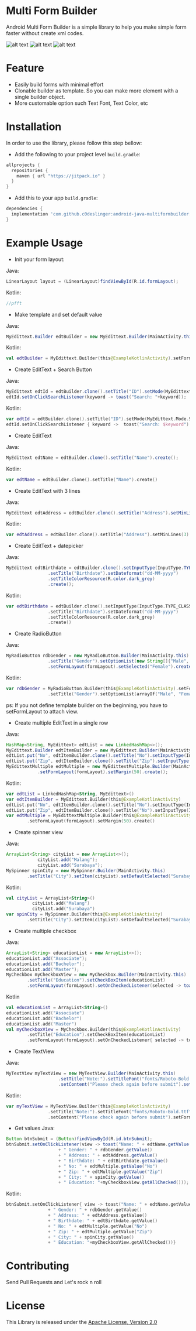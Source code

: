 # Multi Form Builder

Android Multi Form Builder is a simple library to help you make simple form faster without create xml codes.

![alt text](https://github.com/c0deslinger/android-java-multiformbuilder/blob/master/screenshots/Screen%20Shot%202019-05-22%20at%2015.43.56.png?raw=true)
![alt text](https://github.com/c0deslinger/android-java-multiformbuilder/blob/master/screenshots/Screen%20Shot%202019-05-22%20at%2015.44.12.png?raw=true)
![alt text](https://github.com/c0deslinger/android-java-multiformbuilder/blob/master/screenshots/Screen%20Shot%202019-05-22%20at%2016.16.21.png?raw=true)

# Feature
- Easily build forms with minimal effort
- Clonable builder as template. So you can make more element with a single builder object.
- More customable option such Text Font, Text Color, etc

# Installation
In order to use the library, please follow this step bellow:
- Add the following to your project level ```build.gradle```:
```gradle
allprojects {
  repositories {
    maven { url "https://jitpack.io" }
  }
}
```
- Add this to your app ```build.gradle```:
```gradle
dependencies {
  implementation 'com.github.c0deslinger:android-java-multiformbuilder:1.0.2'
}
```

# Example Usage 
- Init your form layout:

Java:
```java
LinearLayout layout = (LinearLayout)findViewById(R.id.formLayout);
```
Kotlin:
```kotlin
//pfft
```

-  Make template and set default value

Java:
```java
MyEdittext.Builder edtBuilder = new MyEdittext.Builder(MainActivity.this).setFormLayout(formLayout);
```
Kotlin:
```kotlin
val edtBuilder = MyEdittext.Builder(this@ExampleKotlinActivity).setFormLayout(formLayout)
```

- Create EditText + Search Button

Java:
```java
MyEdittext edtId = edtBuilder.clone().setTitle("ID").setMode(MyEdittext.Mode.SEARCH).create();
edtId.setOnClickSearchListener(keyword -> toast("Search: "+keyword));
```
Kotlin:
 ```kotlin
 var edtId = edtBuilder.clone().setTitle("ID").setMode(MyEdittext.Mode.SEARCH).create()
edtId.setOnClickSearchListener { keyword ->  toast("Search: $keyword") }
```

- Create EditText

Java:
```java
MyEdittext edtName = edtBuilder.clone().setTitle("Name").create();
```
Kotlin:
```kotlin
var edtName = edtBuilder.clone().setTitle("Name").create()
```

- Create EditText with 3 lines

Java:
```java
MyEdittext edtAddress = edtBuilder.clone().setTitle("Address").setMinLines(3).create();
```
Kotlin:
```kotlin
var edtAddress = edtBuilder.clone().setTitle("Address").setMinLines(3).create()
```

- Create EditText + datepicker

Java:
```java
MyEdittext edtBirthdate = edtBuilder.clone().setInputType(InputType.TYPE_CLASS_DATETIME)
                .setTitle("Birthdate").setDateformat("dd-MM-yyyy")
                .setTitleColorResource(R.color.dark_grey)
                .create();
```
Kotlin:
```kotlin
var edtBirthdate = edtBuilder.clone().setInputType(InputType.TYPE_CLASS_DATETIME)
                .setTitle("Birthdate").setDateformat("dd-MM-yyyy")
                .setTitleColorResource(R.color.dark_grey)
                .create()
```

- Create RadioButton

Java:
```java
MyRadioButton rdbGender = new MyRadioButton.Builder(MainActivity.this)
                .setTitle("Gender").setOptionList(new String[]{"Male", "Female"})
                .setFormLayout(formLayout).setSelected("Female").create();
```
Kotlin:
```kotlin
var rdbGender = MyRadioButton.Builder(this@ExampleKotlinActivity).setFormLayout(formLayout)
                .setTitle("Gender").setOptionList(arrayOf("Male", "Female")).setSelected("Female").create()
```
ps: If you not define template builder on the beginning, you have to setFormLayout to attach view.

- Create multiple EditText in a single row

Java:
```java
HashMap<String, MyEdittext> edtList = new LinkedHashMap<>();
MyEdittext.Builder edtItemBuilder = new MyEdittext.Builder(MainActivity.this);
edtList.put("No", edtItemBuilder.clone().setTitle("No").setInputType(InputType.TYPE_CLASS_NUMBER).create());
edtList.put("Zip", edtItemBuilder.clone().setTitle("Zip").setInputType(InputType.TYPE_CLASS_NUMBER).create());
MyEdittextMultiple edtMultiple = new MyEdittextMultiple.Builder(MainActivity.this, edtList)
            .setFormLayout(formLayout).setMargin(50).create();
```
Kotlin:
```kotlin
var edtList = LinkedHashMap<String, MyEdittext>()
var edtItemBuilder = MyEdittext.Builder(this@ExampleKotlinActivity)
edtList.put("No", edtItemBuilder.clone().setTitle("No").setInputType(InputType.TYPE_CLASS_NUMBER).create())
edtList.put("Zip", edtItemBuilder.clone().setTitle("No").setInputType(InputType.TYPE_CLASS_NUMBER).create())
var edtMultiple = MyEdittextMultiple.Builder(this@ExampleKotlinActivity, edtList)
        .setFormLayout(formLayout).setMargin(50).create()
```

- Create spinner view

Java:
```java
ArrayList<String> cityList = new ArrayList<>();
            cityList.add("Malang");
            cityList.add("Surabaya");
MySpinner spinCity = new MySpinner.Builder(MainActivity.this)
        .setTitle("City").setItem(cityList).setDefaultSelected("Surabaya").setFormLayout(formLayout).create();
```
Kotlin:
```kotlin
val cityList = ArrayList<String>()
          cityList.add("Malang")
          cityList.add("Surabaya")
var spinCity = MySpinner.Builder(this@ExampleKotlinActivity)
        .setTitle("City").setItem(cityList).setDefaultSelected("Surabaya").setFormLayout(formLayout).create()
 ```

- Create multiple checkbox

Java:
```java
ArrayList<String> educationList = new ArrayList<>();
educationList.add("Associate");
educationList.add("Bachelor");
educationList.add("Master");
MyCheckbox myCheckboxView = new MyCheckbox.Builder(MainActivity.this)
        .setTitle("Education").setCheckBoxItem(educationList)
        .setFormLayout(formLayout).setOnCheckedListener(selected -> toast("selected: "+selected)).create();
```
Kotlin
```kotlin
val educationList = ArrayList<String>()
educationList.add("Associate")
educationList.add("Bachelor")
educationList.add("Master")
val myCheckboxView = MyCheckbox.Builder(this@ExampleKotlinActivity)
        .setTitle("Education").setCheckBoxItem(educationList)
        .setFormLayout(formLayout).setOnCheckedListener{ selected -> toast("selected: $selected") }.create()
```

- Create TextView

Java:
```java
MyTextView myTextView = new MyTextView.Builder(MainActivity.this)
                    .setTitle("Note:").setTitleFont("fonts/Roboto-Bold.ttf")
                    .setContent("Please check again before submit").setFormLayout(formLayout).create();
```
Kotlin:
```kotlin
var myTextView = MyTextView.Builder(this@ExampleKotlinActivity)
                .setTitle("Note:").setTitleFont("fonts/Roboto-Bold.ttf")
                .setContent("Please check again before submit").setFormLayout(formLayout).create()
```

- Get values
Java:
```java
Button btnSubmit = (Button)findViewById(R.id.btnSubmit);
btnSubmit.setOnClickListener(view -> toast("Name: " + edtName.getValue()
                    + " Gender: " + rdbGender.getValue()
                    + " Address: " + edtAddress.getValue()
                    + " Birthdate: " + edtBirthdate.getValue()
                    + " No: " + edtMultiple.getValue("No")
                    + " Zip: " + edtMultiple.getValue("Zip")
                    + " City: " + spinCity.getValue()
                    + " Education: "+myCheckboxView.getAllChecked()));
```
Kotlin:
```kotlin
btnSubmit.setOnClickListener{ view -> toast("Name: " + edtName.getValue()
                + " Gender: " + rdbGender.getValue()
                + " Address: " + edtAddress.getValue()
                + " Birthdate: " + edtBirthdate.getValue()
                + " No: " + edtMultiple.getValue("No")
                + " Zip: " + edtMultiple.getValue("Zip")
                + " City: " + spinCity.getValue()
                + " Education: "+myCheckboxView.getAllChecked())}
```

# Contributing
Send Pull Requests and Let's rock n roll

# License
This Library is released under the [Apache License, Version 2.0](http://www.apache.org/licenses/LICENSE-2.0)
